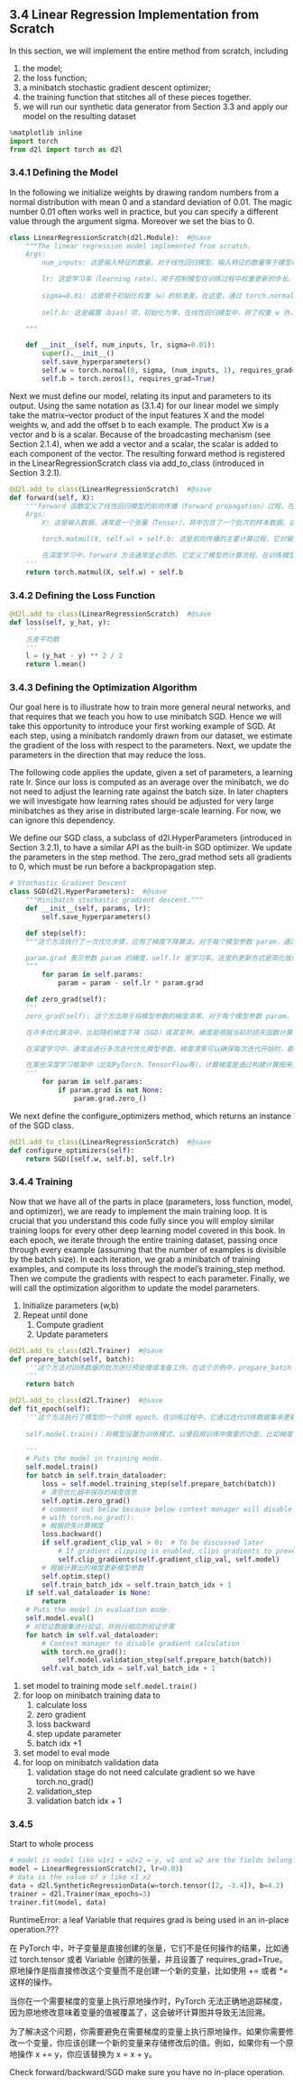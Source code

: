 ## 3.4 Linear Regression Implementation from Scratch
In this section, we will implement the entire method from scratch, including 
1. the model; 
2. the loss function; 
3. a minibatch stochastic gradient descent optimizer;
4. the training function that stitches all of these pieces together. 
5. we will run our synthetic data generator from Section 3.3 and apply our model on the resulting dataset
```python
%matplotlib inline
import torch
from d2l import torch as d2l
```


### 3.4.1 Defining the Model
In the following we initialize weights by drawing random numbers from a normal distribution with mean 0 and a standard deviation of 0.01. The magic number 0.01 often works well in practice, but you can specify a different value through the argument sigma. Moreover we set the bias to 0. 
```python
class LinearRegressionScratch(d2l.Module):  #@save
    """The linear regression model implemented from scratch.
    Args:
        num_inputs: 这是输入特征的数量。对于线性回归模型，输入特征的数量等于模型权重（w）的行数。

        lr: 这是学习率（learning rate），用于控制模型在训练过程中权重更新的步长。它影响着模型在每次参数更新时的幅度
        
        sigma=0.01: 这是用于初始化权重（w）的标准差。在这里，通过 torch.normal(0, sigma, (num_inputs, 1), requires_grad=True) 来随机生成服从均值为0、标准差为 sigma 的正态分布的张量作为初始权重 w，其中 num_inputs 是输入特征的数量，(num_inputs, 1) 表示创建一个形状为 (num_inputs, 1) 的张量作为权重矩阵。设置 requires_grad=True 表示这个张量需要梯度，因此可以在训练过程中进行优化。
        
        self.b: 这是偏置（bias）项，初始化为零。在线性回归模型中，除了权重 w 外，还有一个偏置项 b，表示模型预测中的偏移量。它也是一个需要梯度的张量，用于模型训练过程中更新

    """

    def __init__(self, num_inputs, lr, sigma=0.01):
        super().__init__()
        self.save_hyperparameters()
        self.w = torch.normal(0, sigma, (num_inputs, 1), requires_grad=True)
        self.b = torch.zeros(1, requires_grad=True)
```
Next we must define our model, relating its input and parameters to its output. Using the same notation as (3.1.4) for our linear model we simply take the matrix–vector product of the input features X and the model weights w, and add the offset b to each example. The product Xw is a vector and b is a scalar. Because of the broadcasting mechanism (see Section 2.1.4), when we add a vector and a scalar, the scalar is added to each component of the vector. The resulting forward method is registered in the LinearRegressionScratch class via add_to_class (introduced in Section 3.2.1).
```python
@d2l.add_to_class(LinearRegressionScratch)  #@save
def forward(self, X):
    '''forward 函数定义了线性回归模型的前向传播（forward propagation）过程。在深度学习中，前向传播是指输入数据通过模型，经过一系列的线性和非线性运算后得到模型的输出结果。
    Args:
        X: 这是输入数据，通常是一个张量（Tensor），其中包含了一个批次的样本数据。这里假设输入的数据形状为 (batch_size, num_features)，其中 batch_size 是批次大小，num_features 是特征数量。

        torch.matmul(X, self.w) + self.b: 这是前向传播的主要计算过程。它对输入数据 X 和模型的权重 self.w 进行矩阵乘法操作（torch.matmul），然后加上模型的偏置 self.b，得到线性回归模型的预测结果。这个过程可以表示为 X⋅w+b，其中 X⋅w 表示矩阵乘法运算

        在深度学习中，forward 方法通常是必须的，它定义了模型的计算流程。在训练模型时，数据会通过这个前向传播过程得到模型的预测结果，然后计算预测结果与实际标签之间的误差，并通过反向传播（backward propagation）来更新模型的参数，以减小误差，提高模型的性能。
    '''
    return torch.matmul(X, self.w) + self.b
```
### 3.4.2 Defining the Loss Function
```python
@d2l.add_to_class(LinearRegressionScratch)  #@save
def loss(self, y_hat, y):
    '''
    方差平均数
    '''
    l = (y_hat - y) ** 2 / 2
    return l.mean()
```

### 3.4.3 Defining the Optimization Algorithm
Our goal here is to illustrate how to train more general neural networks, and that requires that we teach you how to use minibatch SGD. Hence we will take this opportunity to introduce your first working example of SGD. At each step, using a minibatch randomly drawn from our dataset, we estimate the gradient of the loss with respect to the parameters. Next, we update the parameters in the direction that may reduce the loss.

The following code applies the update, given a set of parameters, a learning rate lr. Since our loss is computed as an average over the minibatch, we do not need to adjust the learning rate against the batch size. In later chapters we will investigate how learning rates should be adjusted for very large minibatches as they arise in distributed large-scale learning. For now, we can ignore this dependency.

We define our SGD class, a subclass of d2l.HyperParameters (introduced in Section 3.2.1), to have a similar API as the built-in SGD optimizer. We update the parameters in the step method. The zero_grad method sets all gradients to 0, which must be run before a backpropagation step.
```python
# Stochastic Gradient Descent
class SGD(d2l.HyperParameters):  #@save
    """Minibatch stochastic gradient descent."""
    def __init__(self, params, lr):
        self.save_hyperparameters()

    def step(self):
    """这个方法执行了一次优化步骤，应用了梯度下降算法。对于每个模型参数 param，通过 param -= self.lr * param.grad 对参数进行更新

    param.grad 表示参数 param 的梯度，self.lr 是学习率。这里的更新方式是简化版的梯度下降，即按照梯度的反方向更新参数值，乘以学习率控制步长
    """
        for param in self.params:
            param = param - self.lr * param.grad

    def zero_grad(self):
    '''
    zero_grad(self): 这个方法用于将模型参数的梯度清零。对于每个模型参数 param，如果它的梯度不为 None，则通过 param.grad.zero_() 将其梯度置零。这个操作通常在每次计算完梯度后调用，以准备开始下一轮的梯度计算。

    在许多优化算法中，比如随机梯度下降（SGD）或其变种，梯度是根据当前的损失函数计算得到的。由于通常是通过迭代的方式计算梯度并进行参数更新，如果不在每次迭代后将梯度清零，梯度会不断累积，导致错误的梯度信息被保留。这可能会使模型的优化过程变得不稳定，甚至影响到模型的收敛性。

    在深度学习中，通常会进行多次迭代优化模型参数。梯度清零可以确保每次迭代开始时，都从零开始累积新的梯度信息，而不会受到上一次迭代梯度的影响。这有助于确保每次梯度更新都是基于当前批次数据的计算结果，而不受之前迭代的影响。

    在某些深度学习框架中（比如PyTorch、TensorFlow等），计算梯度是通过构建计算图来实现的。如果不清零梯度，梯度信息将保留在计算图中，并随着后续的计算而持续存在，占用内存资源。清零操作有助于释放这些内存空间。
    '''
        for param in self.params:
            if param.grad is not None:
                param.grad.zero_()

```

We next define the configure_optimizers method, which returns an instance of the SGD class.
```python
@d2l.add_to_class(LinearRegressionScratch)  #@save
def configure_optimizers(self):
    return SGD([self.w, self.b], self.lr)
```

### 3.4.4 Training
Now that we have all of the parts in place (parameters, loss function, model, and optimizer), we are ready to implement the main training loop. It is crucial that you understand this code fully since you will employ similar training loops for every other deep learning model covered in this book. In each epoch, we iterate through the entire training dataset, passing once through every example (assuming that the number of examples is divisible by the batch size). In each iteration, we grab a minibatch of training examples, and compute its loss through the model’s training_step method. Then we compute the gradients with respect to each parameter. Finally, we will call the optimization algorithm to update the model parameters. 
1. Initialize parameters (w,b)
2. Repeat until done
    1. Compute gradient
    2. Update parameters
```python 
@d2l.add_to_class(d2l.Trainer)  #@save
def prepare_batch(self, batch):
    '''这个方法对训练数据的批次进行预处理或准备工作。在这个示例中，prepare_batch 方法接收一个数据批次 batch 作为输入，并直接返回这个批次，即不做任何额外的处理或转换。通常可以在这个方法中进行数据标准化、扩增、格式转换等操作，以准备好输入模型的数据。
    '''
    return batch

@d2l.add_to_class(d2l.Trainer)  #@save
def fit_epoch(self):
    '''这个方法执行了模型的一个训练 epoch。在训练过程中，它通过迭代训练数据集来更新模型的参数
    
    self.model.train()：将模型设置为训练模式，以便启用训练中需要的功能，比如梯度计算。

    '''
    # Puts the model in training mode.
    self.model.train()
    for batch in self.train_dataloader:
        loss = self.model.training_step(self.prepare_batch(batch))
        # 清空优化器中保存的梯度信息
        self.optim.zero_grad()
        # comment out below because below context manager will disable gradient computation temporarily 
        # with torch.no_grad():
        # 根据损失计算梯度
        loss.backward()
        if self.gradient_clip_val > 0:  # To be discussed later
            # If gradient clipping is enabled, clips gradients to prevent their value from exceeding a threshold.
            self.clip_gradients(self.gradient_clip_val, self.model)
        # 根据计算出的梯度更新模型参数
        self.optim.step()
        self.train_batch_idx = self.train_batch_idx + 1
    if self.val_dataloader is None:
        return
    # Puts the model in evaluation mode.
    self.model.eval()
    # 对验证数据集进行验证，并执行相应的验证步骤
    for batch in self.val_dataloader:
        # Context manager to disable gradient calculation
        with torch.no_grad():
            self.model.validation_step(self.prepare_batch(batch))
        self.val_batch_idx = self.val_batch_idx + 1
```
1. set model to training mode `self.model.train()`
2. for loop on minibatch training data to 
    1. calculate loss
    2. zero gradient
    3. loss backward
    4. step update parameter
    5. batch idx +1
3. set model to eval mode
4. for loop on minibatch validation data 
    1. validation stage do not need calculate gradient so we have torch.no_grad()
    2. validation_step
    3. validation batch idx + 1
### 3.4.5
Start to whole process
```python
# model is model like w1x1 + w2x2 = y, w1 and w2 are the fields belong to model
model = LinearRegressionScratch(2, lr=0.03)
# data is the value of x like x1 x2
data = d2l.SyntheticRegressionData(w=torch.tensor([2, -3.4]), b=4.2)
trainer = d2l.Trainer(max_epochs=3)
trainer.fit(model, data)
```


RuntimeError: a leaf Variable that requires grad is being used in an in-place operation.???

在 PyTorch 中，叶子变量是直接创建的张量，它们不是任何操作的结果，比如通过 torch.tensor 或者 Variable 创建的张量，并且设置了 requires_grad=True。原地操作是指直接修改这个变量而不是创建一个新的变量，比如使用 += 或者 *= 这样的操作。

当你在一个需要梯度的变量上执行原地操作时，PyTorch 无法正确地追踪梯度，因为原地修改意味着变量的值被覆盖了，这会破坏计算图并导致无法回溯。

为了解决这个问题，你需要避免在需要梯度的变量上执行原地操作。如果你需要修改一个变量，你应该创建一个新的变量来存储修改后的值。例如，如果你有一个原地操作 x += y，你应该替换为 x = x + y。

Check forward/backward/SGD make sure you have no in-place operation.